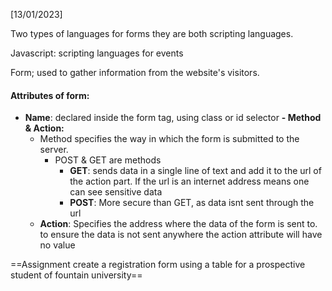 [13/01/2023]

Two types of languages for forms they are both scripting languages. 

Javascript: scripting languages for events 

Form; used to gather information from the website's visitors. 


#### Attributes of form:
- **Name**: declared inside the form tag, using class or id selector
**- Method & Action:** 
	- Method specifies the way in which the form is submitted to the server. 
		- POST & GET are methods
			- **GET**: sends data in a single line of text and add it to the url of the action part. If the url is an internet address means one can see sensitive data
			- **POST**: More secure than GET, as data isnt sent through the url
	- **Action**: Specifies the address where the data of the form is sent to. to ensure the data is not sent anywhere the action attribute will have no value

==Assignment 
create a registration form using a table for a prospective student of fountain university==

